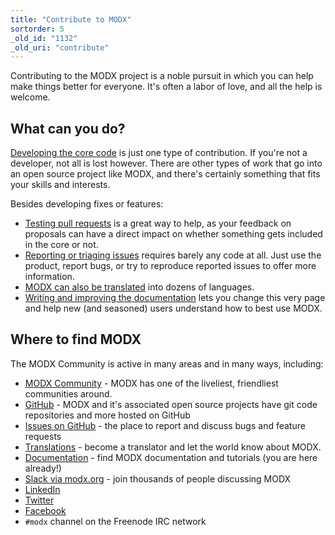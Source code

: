 ```yaml
---
title: "Contribute to MODX"
sortorder: 5
_old_id: "1132"
_old_uri: "contribute"
---
```


Contributing to the MODX project is a noble pursuit in which you can help make things better for everyone. It's often a labor of love, and all the help is welcome. 

## What can you do?

[Developing the core code](contribute/code) is just one type of contribution. If you're not a developer, not all is lost however. There are other types of work that go into an open source project like MODX, and there's certainly something that fits your skills and interests. 

Besides developing fixes or features:

- [Testing pull requests](contribute/code/testing-pull-requests) is a great way to help, as your feedback on proposals can have a direct impact on whether something gets included in the core or not.
- [Reporting or triaging issues](contribute/issues) requires barely any code at all. Just use the product, report bugs, or try to reproduce reported issues to offer more information.
- [MODX can also be translated](contribute/translate) into dozens of languages. 
- [Writing and improving the documentation](contribute/documentation) lets you change this very page and help new (and seasoned) users understand how to best use MODX.

## Where to find MODX

The MODX Community is active in many areas and in many ways, including:

- [MODX Community](https://community.modx.com/) - MODX has one of the liveliest, friendliest communities around.
- [GitHub](https://github.com/modxcms/) - MODX and it's associated open source projects have git code repositories and more hosted on GitHub
- [Issues on GitHub](https://github.com/modxcms/revolution/issues) - the place to report and discuss bugs and feature requests
- [Translations](https://modx.com/community/translate) -  become a translator and let the world know about MODX.
- [Documentation](https://docs.modx.com/) - find MODX documentation and tutorials (you are here already!)
- [Slack via modx.org](https://modx.org/) - join thousands of people discussing MODX
- [LinkedIn](https://www.linkedin.com/groups/697477/)
- [Twitter](https://twitter.com/MODX)
- [Facebook](https://www.facebook.com/modxcms)
- `#modx` channel on the Freenode IRC network
